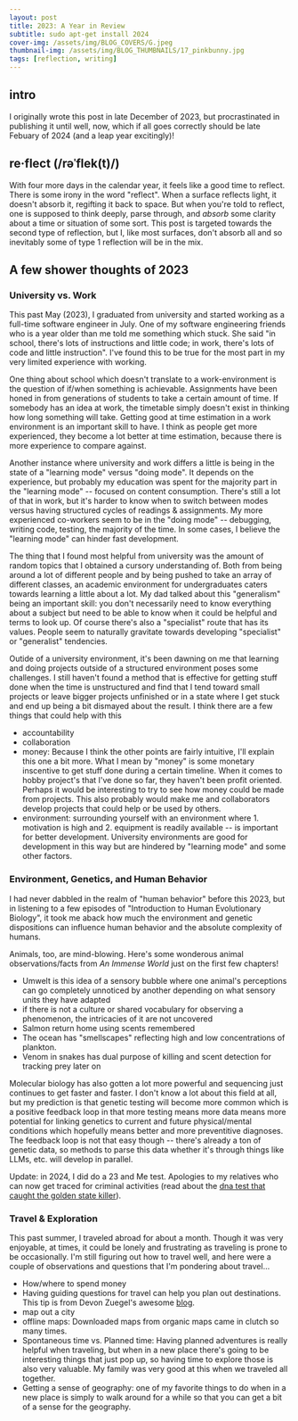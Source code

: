 ```yaml
---
layout: post
title: 2023: A Year in Review
subtitle: sudo apt-get install 2024
cover-img: /assets/img/BLOG_COVERS/G.jpeg
thumbnail-img: /assets/img/BLOG_THUMBNAILS/17_pinkbunny.jpg
tags: [reflection, writing]
---
```


## intro
I originally wrote this post in late December of 2023, but procrastinated in publishing it until well, now, which if all goes correctly should be late Febuary of 2024 (and a leap year excitingly)! 

## re·flect (/rəˈflek(t)/)
With four more days in the calendar year, it feels like a good time to reflect. There is some irony in the word "reflect". When a surface reflects light, it doesn't absorb it, regifting it back to space. But when you're told to reflect, one is supposed to think deeply, parse through, and *absorb* some clarity about a time or situation of some sort. This post is targeted towards the second type of reflection, but I, like most surfaces, don't absorb all and so inevitably some of type 1 reflection will be in the mix.

## A few shower thoughts of 2023

### University vs. Work
This past May (2023), I graduated from university and started working as a full-time software engineer in July. One of my software engineering friends who is a year older than me told me something which stuck. She said "in school, there's lots of instructions and little code; in work, there's lots of code and little instruction". I've found this to be true for the most part in my very limited experience with working.

One thing about school which doesn't translate to a work-environment is the question of if/when something is achievable. Assignments have been honed in from generations of students to take a certain amount of time. If somebody has an idea at work, the timetable simply doesn't exist in thinking how long something will take. Getting good at time estimation in a work environment is an important skill to have. I think as people get more experienced, they become a lot better at time estimation, because there is more experience to compare against.

Another instance where university and work differs a little is being in the state of a "learning mode" versus "doing mode". It depends on the experience, but probably my education was spent for the majority part in the "learning mode" -- focused on content consumption. There's still a lot of that in work, but it's harder to know when to switch between modes versus having structured cycles of readings & assignments. My more experienced co-workers seem to be in the "doing mode" -- debugging, writing code, testing, the majority of the time. In some cases, I believe the "learning mode" can hinder fast development. 

The thing that I found most helpful from university was the amount of random topics that I obtained a cursory understanding of. Both from being around a lot of different people and by being pushed to take an array of different classes, an academic environment for undergraduates caters towards learning a little about a lot. My dad talked about this "generalism" being an important skill: you don't necessarily need to know everything about a subject but need to be able to know when it could be helpful and terms to look up. Of course there's also a "specialist" route that has its values. People seem to naturally gravitate towards developing "specialist" or "generalist" tendencies.  

Outide of a university environment, it's been dawning on me that learning and doing projects outside of a structured environment poses some challenges. I still haven't found a method that is effective for getting stuff done when the time is unstructured and find that I tend toward small projects or leave bigger projects unfinished or in a state where I get stuck and end up being a bit dismayed about the result. I think there are a few things that could help with this
* accountability
* collaboration
* money: Because I think the other points are fairly intuitive, I'll explain this one a bit more. What I mean by "money" is some monetary inscentive to get stuff done during a certain timeline. When it comes to hobby project's that I've done so far, they haven't been profit oriented. Perhaps it would be interesting to try to see how money could be made from projects. This also probably would make me and collaborators develop projects that could help or be used by others.
* environment: surrounding yourself with an environment where 1. motivation is high and 2. equipment is readily available -- is important for better development. University environments are good for development in this way but are hindered by "learning mode" and some other factors.


### Environment, Genetics, and Human Behavior
I had never dabbled in the realm of "human behavior" before this 2023, but in listening to a few episodes of "Introduction to Human Evolutionary Biology", it took me aback how much the environment and genetic dispositions can influence human behavior and the absolute complexity of humans.

Animals, too, are mind-blowing. Here's some wonderous animal observations/facts from *An Immense World* just on the first few chapters!
* Umwelt is this idea of a sensory bubble where one animal's perceptions can go completely unnoticed by another depending on what sensory units they have adapted
* if there is not a culture or shared vocabulary for observing a phenomenon, the intricacies of it are not uncovered 
* Salmon return home using scents remembered
* The ocean has "smellscapes" reflecting high and low concentrations of plankton.
* Venom in snakes has dual purpose of killing and scent detection for tracking prey later on 


Molecular biology has also gotten a lot more powerful and sequencing just continues to get faster and faster. I don't know a lot about this field at all, but my prediction is that genetic testing will become more common which is a positive feedback loop in that more testing means more data means more potential for linking genetics to current and future physical/mental conditions which hopefully means better and more preventitive diagnoses. The feedback loop is not that easy though -- there's already a ton of genetic data, so methods to parse this data whether it's through things like LLMs, etc. will develop in parallel. 

Update: in 2024, I did do a 23 and Me test. Apologies to my relatives who can now get traced for criminal activities (read about the [dna test that caught the golden state killer](https://slate.com/culture/2023/02/dna-testing-gsk-barbara-rae-venter-book-review.html)).

### Travel & Exploration
This past summer, I traveled abroad for about a month. Though it was very enjoyable, at times, it could be lonely and frustrating as traveling is prone to be occasionally. I'm still figuring out how to travel well, and here were a couple of observations and questions that I'm pondering about travel...


* How/where to spend money
* Having guiding questions for travel can help you plan out destinations. This tip is from Devon Zuegel's awesome [blog](https://devonzuegel.com/index.html).
* map out a city
* offline maps: Downloaded maps from organic maps came in clutch so many times.
*  Spontaneous time vs. Planned time: Having planned adventures is really helpful when traveling, but when in a new place there's going to be interesting things that just pop up, so having time to explore those is also very valuable. My family was very good at this when we traveled all together.
* Getting a sense of geography: one of my favorite things to do when in a new place is simply to walk around for a while so that you can get a bit of a sense for the geography. 
